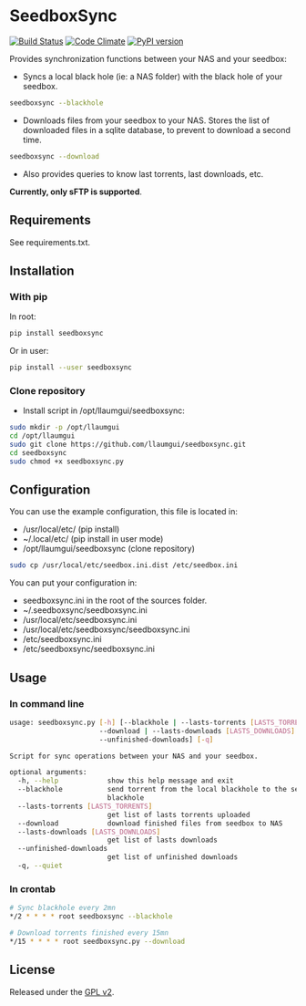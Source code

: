 # SeedboxSync
[![Build Status](https://travis-ci.org/llaumgui/seedboxsync.svg?branch=master)](https://travis-ci.org/llaumgui/seedboxsync) [![Code Climate](https://codeclimate.com/github/llaumgui/seedboxsync/badges/gpa.svg)](https://codeclimate.com/github/llaumgui/seedboxsync) [![PyPI version](https://badge.fury.io/py/seedboxsync.svg)](https://pypi.python.org/pypi/seedboxsync)

Provides synchronization functions between your NAS and your seedbox:
* Syncs a local black hole (ie: a NAS folder) with the black hole of your seedbox.
```bash
seedboxsync --blackhole
```
* Downloads files from your seedbox to your NAS. Stores the list of downloaded files in a sqlite database, to prevent to download a second time.
```bash
seedboxsync --download
```
* Also provides queries to know last torrents, last downloads, etc.

__Currently, only sFTP is supported__.


## Requirements
See requirements.txt.


## Installation

### With pip
In root:
```bash
pip install seedboxsync
```
Or in user:
```bash
pip install --user seedboxsync
```

### Clone repository
* Install script in /opt/llaumgui/seedboxsync:

```bash
sudo mkdir -p /opt/llaumgui
cd /opt/llaumgui
sudo git clone https://github.com/llaumgui/seedboxsync.git
cd seedboxsync
sudo chmod +x seedboxsync.py
```


## Configuration
You can use the example configuration, this file is located in:
* /usr/local/etc/ (pip install)
* ~/.local/etc/ (pip install in user mode)
* /opt/llaumgui/seedboxsync (clone repository)

```bash
sudo cp /usr/local/etc/seedbox.ini.dist /etc/seedbox.ini
```

You can put your configuration in:
* seedboxsync.ini in the root of the sources folder.
* ~/.seedboxsync/seedboxsync.ini
* /usr/local/etc/seedboxsync.ini
* /usr/local/etc/seedboxsync/seedboxsync.ini
* /etc/seedboxsync.ini
* /etc/seedboxsync/seedboxsync.ini


## Usage

### In command line
```bash
usage: seedboxsync.py [-h] [--blackhole | --lasts-torrents [LASTS_TORRENTS] |
                      --download | --lasts-downloads [LASTS_DOWNLOADS] |
                      --unfinished-downloads] [-q]

Script for sync operations between your NAS and your seedbox.

optional arguments:
  -h, --help            show this help message and exit
  --blackhole           send torrent from the local blackhole to the seedbox
                        blackhole
  --lasts-torrents [LASTS_TORRENTS]
                        get list of lasts torrents uploaded
  --download            download finished files from seedbox to NAS
  --lasts-downloads [LASTS_DOWNLOADS]
                        get list of lasts downloads
  --unfinished-downloads
                        get list of unfinished downloads
  -q, --quiet
```

### In crontab

```bash
# Sync blackhole every 2mn
*/2 * * * * root seedboxsync --blackhole

# Download torrents finished every 15mn
*/15 * * * * root seedboxsync.py --download
```


## License
Released under the [GPL v2](http://opensource.org/licenses/GPL-2.0).